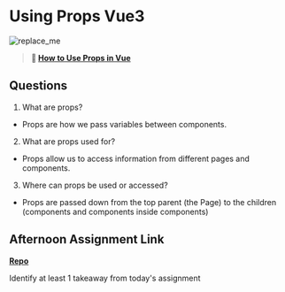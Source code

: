 # Using Props Vue3

![replace_me](https://codeworks.blob.core.windows.net/public/assets/img/illustrations/placeholder.svg)

> **📖 [How to Use Props in Vue](https://codeworksacademy.com/fs-student-guide/resources/wk6/02-Props)**

## Questions

1. What are props?
 - Props are how we pass variables between components.
2. What are props used for?
 - Props allow us to access information from different pages and components.
3. Where can props be used or accessed?
 - Props are passed down from the top parent (the Page) to the children (components and components inside components)
## Afternoon Assignment Link

**[Repo](https://github.com/Ryan-Thrall/fall22-vueFlix)**

Identify at least 1 takeaway from today's assignment
